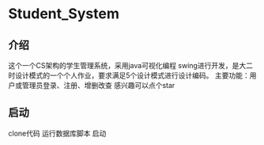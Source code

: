 # Student_System
## 介绍
这个一个CS架构的学生管理系统，采用java可视化编程 swing进行开发，是大二时设计模式的一个个人作业，要求满足5个设计模式进行设计编码。
主要功能：用户或管理员登录、注册、增删改查
感兴趣可以点个star

## 启动
clone代码
运行数据库脚本
启动
